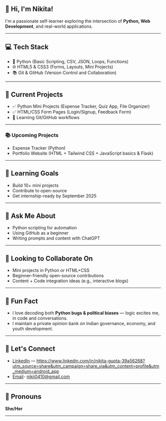 ## 👋 Hi, I'm Nikita!

I'm a passionate self-learner exploring the intersection of **Python, Web Development**, and real-world applications.

---

## 💻 Tech Stack

- 🐍 Python (Basic Scripting, CSV, JSON, Loops, Functions)
- 🌐 HTML5 & CSS3 (Forms, Layouts, Mini Projects)
- 📚 Git & GitHub (Version Control and Collaboration)

---

## 🔭 Current Projects

- ✅ Python Mini Projects (Expense Tracker, Quiz App, File Organizer)
- ✅ HTML/CSS Form Pages (Login/Signup, Feedback Form)
- 🔄 Learning Git/GitHub workflows

---

### 📚 Upcoming Projects
- Expense Tracker (Python)
- Portfolio Website (HTML + Tailwind CSS + JavaScript basics & Flask)

---

## 🌱 Learning Goals

- Build 10+ mini projects
- Contribute to open-source
- Get internship-ready by September 2025

---

## 💬 Ask Me About

- Python scripting for automation
- Using GitHub as a beginner
- Writing prompts and content with ChatGPT

---

## 🤝 Looking to Collaborate On

- Mini projects in Python or HTML+CSS
- Beginner-friendly open-source contributions
- Content + Code integration ideas (e.g., interactive blogs)

---

## 🧠 Fun Fact

- I love decoding both **Python bugs & political biases** — logic excites me, in code and conversations.
- I maintain a private opinion bank on Indian governance, economy, and youth development.

---

## 🔗 Let's Connect

- [LinkedIn](#) — https://www.linkedin.com/in/nikita-gupta-39a56268?utm_source=share&utm_campaign=share_via&utm_content=profile&utm_medium=android_app
- [Email](#)- nikii0410@gmail.com


---

## 🙋 Pronouns

**She/Her**

---





